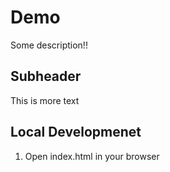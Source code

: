 # Demo

Some description!!

## Subheader

This is more text

## Local Developmenet

1. Open index.html in your browser

